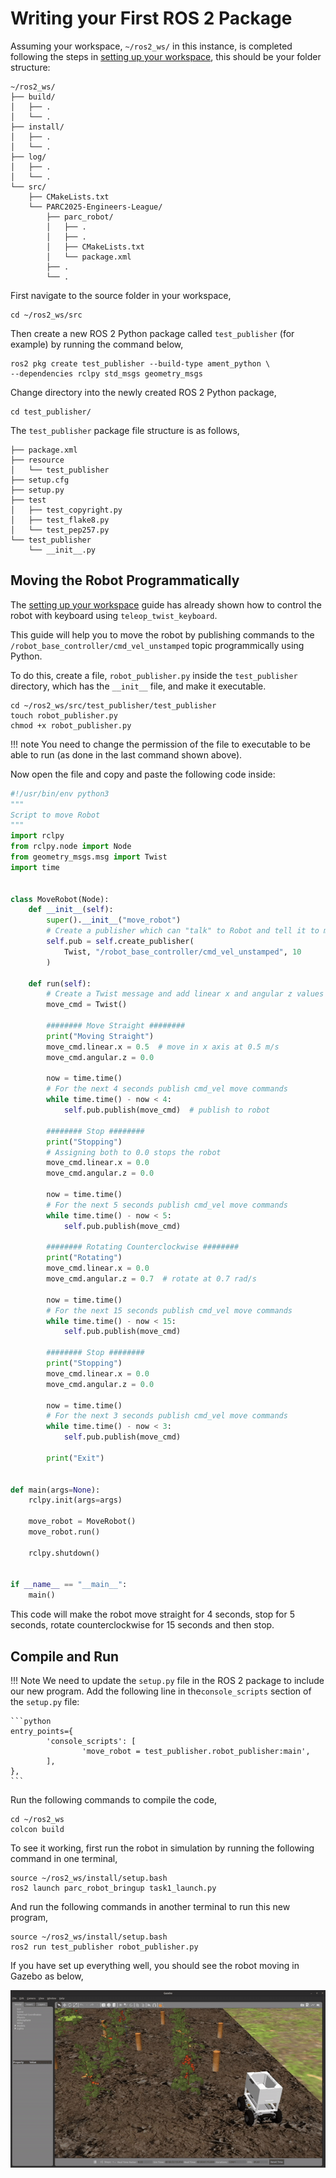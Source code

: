 # Writing your First ROS 2 Package

Assuming your workspace, `~/ros2_ws/` in this instance, is completed following the steps in [setting up your workspace](../getting-started-tutorials/setting-up-your-workspace.md),
this should be your folder structure:

```
~/ros2_ws/
├── build/
│   ├── .
│   └── .
├── install/
│   ├── .
│   └── .
├── log/
│   ├── .
│   └── .
└── src/
    ├── CMakeLists.txt
    └── PARC2025-Engineers-League/
        ├── parc_robot/
        │   ├── .
        │   ├── .
        │   ├── CMakeLists.txt
        │   └── package.xml
        ├── .
        └── .
```

First navigate to the source folder in your workspace,
```shell
cd ~/ros2_ws/src
```

Then create a new ROS 2 Python package called `test_publisher` (for example) by running the command below,
```shell
ros2 pkg create test_publisher --build-type ament_python \
--dependencies rclpy std_msgs geometry_msgs
```

Change directory into the newly created ROS 2 Python package,

```shell
cd test_publisher/
```

The `test_publisher` package file structure is as follows,

```
├── package.xml
├── resource
│   └── test_publisher
├── setup.cfg
├── setup.py
├── test
│   ├── test_copyright.py
│   ├── test_flake8.py
│   └── test_pep257.py
└── test_publisher
    └── __init__.py
```

## Moving the Robot Programmatically

The [setting up your workspace](../getting-started-tutorials/setting-up-your-workspace.md) guide has already shown how to control the robot with keyboard using `teleop_twist_keyboard`.

This guide will help you to move the robot by publishing commands to the `/robot_base_controller/cmd_vel_unstamped` topic programmically using Python.

To do this, create a file, `robot_publisher.py` inside the `test_publisher` directory, which has the `__init__` file, and make it executable.

```shell
cd ~/ros2_ws/src/test_publisher/test_publisher
touch robot_publisher.py
chmod +x robot_publisher.py
```

!!! note
    You need to change the permission of the file to executable to be able to run (as done in the last command shown above).

Now open the file and copy and paste the following code inside:


```python
#!/usr/bin/env python3
"""
Script to move Robot
"""
import rclpy
from rclpy.node import Node
from geometry_msgs.msg import Twist
import time


class MoveRobot(Node):
    def __init__(self):
        super().__init__("move_robot")
        # Create a publisher which can "talk" to Robot and tell it to move
        self.pub = self.create_publisher(
            Twist, "/robot_base_controller/cmd_vel_unstamped", 10
        )

    def run(self):
        # Create a Twist message and add linear x and angular z values
        move_cmd = Twist()

        ######## Move Straight ########
        print("Moving Straight")
        move_cmd.linear.x = 0.5  # move in x axis at 0.5 m/s
        move_cmd.angular.z = 0.0

        now = time.time()
        # For the next 4 seconds publish cmd_vel move commands
        while time.time() - now < 4:
            self.pub.publish(move_cmd)  # publish to robot
            
        ######## Stop ########
        print("Stopping")
        # Assigning both to 0.0 stops the robot
        move_cmd.linear.x = 0.0
        move_cmd.angular.z = 0.0

        now = time.time()
        # For the next 5 seconds publish cmd_vel move commands
        while time.time() - now < 5:
            self.pub.publish(move_cmd)

        ######## Rotating Counterclockwise ########
        print("Rotating")
        move_cmd.linear.x = 0.0
        move_cmd.angular.z = 0.7  # rotate at 0.7 rad/s

        now = time.time()
        # For the next 15 seconds publish cmd_vel move commands
        while time.time() - now < 15:
            self.pub.publish(move_cmd)

        ######## Stop ########
        print("Stopping")
        move_cmd.linear.x = 0.0
        move_cmd.angular.z = 0.0

        now = time.time()
        # For the next 3 seconds publish cmd_vel move commands
        while time.time() - now < 3:
            self.pub.publish(move_cmd)

        print("Exit")


def main(args=None):
    rclpy.init(args=args)

    move_robot = MoveRobot()
    move_robot.run()

    rclpy.shutdown()


if __name__ == "__main__":
    main()
```

This code will make the robot move straight for 4 seconds, stop for 5 seconds, rotate counterclockwise for 15 seconds and then stop.

## Compile and Run

!!! Note 
    We need to update the `setup.py` file in the ROS 2 package to include our new program. Add the following line in the`console_scripts` section of the `setup.py` file:

    ```python
    entry_points={
            'console_scripts': [
                    'move_robot = test_publisher.robot_publisher:main',
            ],
    },
    ```

Run the following commands to compile the code,

```shell
cd ~/ros2_ws
colcon build
```

To see it working, first run the robot in simulation by running the following command in one terminal,

```shell
source ~/ros2_ws/install/setup.bash
ros2 launch parc_robot_bringup task1_launch.py
```

And run the following commands in another terminal to run this new program,

```shell
source ~/ros2_ws/install/setup.bash
ros2 run test_publisher robot_publisher.py
```

If you have set up everything well, you should see the robot moving in Gazebo as below,

![publisher demo](assets/getting_started_demo.gif)
